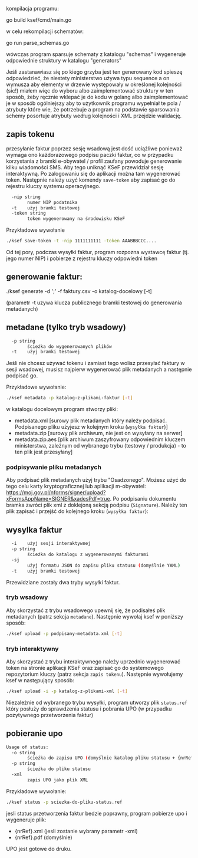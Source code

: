 kompilacja programu:

go build ksef/cmd/main.go

w celu rekompilacji schematów:

go run parse_schemas.go

wówczas program sparsuje schematy z katalogu "schemas" i wygeneruje odpowiednie struktury w katalogu "generators"

Jeśli zastanawiasz się po kiego grzyba jest ten generowany kod spieszę odpowiedzieć, że niestety ministerstwo używa typu sequence a on wymusza aby elementy w drzewie występowały w określonej kolejności (sic!) miałem więc do wyboru albo zaimplementować struktury w ten sposób, żeby ręcznie wklepać je do kodu w golang albo zaimplementować je w sposób ogólniejszy aby to użytkownik programu wypełniał te pola / atrybuty które wie, że potrzebuje a program na podstawie sparsowania schemy posortuje atrybuty według kolejności i XML przejdzie walidację.

## zapis tokenu

przesyłanie faktur poprzez sesję wsadową jest dość uciążliwe ponieważ wymaga ono każdorazowego podpisu paczki faktur, co w przypadku korzystania z bramki e-obywatel / profil zaufany powoduje generowanie kilku wiadomości SMS. Aby tego uniknąć KSeF przewidział sesję interaktywną. Po zalogowaniu się do aplikacji można tam wygenerować token. Następnie należy uzyć komendy `save-token` aby zapisać go do rejestru kluczy systemu operacyjnego.

```bash
  -nip string
    	numer NIP podatnika
  -t	użyj bramki testowej
  -token string
    	token wygenerowany na środowisku KSeF
```

Przykładowe wywołanie

```bash
./ksef save-token -t -nip 1111111111 -token AAABBBCCC....
```

Od tej pory, podczas wysyłki faktur, program rozpozna wystawcę faktur (tj. jego numer NIP) i pobierze z rejestru kluczy odpowiedni token

## generowanie faktur:

./ksef generate -d ';' -f faktury.csv -o katalog-docelowy [-t]

(parametr -t uzywa klucza publicznego bramki testowej do generowania metadanych)

## metadane (tylko tryb wsadowy)

```bash
  -p string
    	ścieżka do wygenerowanych plików
  -t	użyj bramki testowej
```

Jeśli nie chcesz używać tokenu i zamiast tego wolisz przesyłać faktury w sesji wsadowej, musisz najpierw wygenerować plik metadanych a następnie podpisać go.

Przykładowe wywołanie:

```bash
./ksef metadata -p katalog-z-plikami-faktur [-t]
```

w katalogu docelowym program stworzy pliki:

* metadata.xml [surowy plik metadanych który należy podpisać. Podpisanego pliku użyjesz w kolejnym kroku (`wysyłka faktur`)]
* metadata.zip [surowy plik archiwum, nie jest on wysyłany na serwer]
* metadata.zip.aes [plik archiwum zaszyfrowany odpowiednim kluczem ministerstwa, zależnym od wybranego trybu (testowy / produkcja) - to ten plik jest przesyłany]

### podpisywanie pliku metadanych

Aby podpisać plik metadanych użyj trybu "Osadzonego". Możesz użyć do tego celu karty kryptograficznej lub aplikacji m-obywatel: https://moj.gov.pl/nforms/signer/upload?xFormsAppName=SIGNER&xadesPdf=true. Po podpisaniu dokumentu bramka zwróci plik xml z doklejoną sekcją podpisu (`Signature`). Należy ten plik zapisać i przejść do kolejnego kroku (`wysyłka faktur`):

## wysylka faktur

```bash
  -i	użyj sesji interaktywnej
  -p string
    	ścieżka do katalogu z wygenerowanymi fakturami
  -sj
    	użyj formatu JSON do zapisu pliku statusu (domyślnie YAML)
  -t	użyj bramki testowej
```

Przewidziane zostały dwa tryby wysyłki faktur.

### tryb wsadowy
Aby skorzystać z trybu wsadowego upewnij się, że podisałeś plik metadanych (patrz sekcja `metadane`). Następnie wywołaj ksef w poniższy sposób:

```bash
./ksef upload -p podpisany-metadata.xml [-t]
```

### tryb interaktywny

Aby skorzystać z trybu interaktywnego należy uprzednio wygenerować token na stronie aplikacji KSeF oraz zapisać go do systemowego repozytorium kluczy (patrz sekcja `zapis tokenu`). Następnie wywołujemy ksef w następujący sposób:

```bash
./ksef upload -i -p katalog-z-plikami-xml [-t]
```

Niezależnie od wybranego trybu wysyłki, program utworzy plik `status.ref` który posłuży do sprawdzenia statusu i pobrania UPO (w przypadku pozytywnego przetworzenia faktur)

## pobieranie upo

```bash
Usage of status:
  -o string
    	ścieżka do zapisu UPO (domyślnie katalog pliku statusu + {nrRef}.pdf)
  -p string
    	ścieżka do pliku statusu
  -xml
    	zapis UPO jako plik XML
```

Przykładowe wywołanie:

```bash
./ksef status -p sciezka-do-pliku-status.ref
```

jesli status przetworzenia faktur bedzie poprawny, program pobierze upo i wygeneruje plik:

- {nrRef}.xml (jesli zostanie wybrany parametr -xml)
- {nrRef}.pdf (domyślnie)

UPO jest gotowe do druku.
